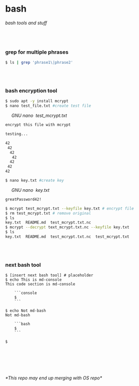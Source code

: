 # bash
*bash tools and stuff*
&nbsp;    
&nbsp;     
&nbsp;  
&nbsp;  


### **grep for multiple phrases**
```bash
$ ls | grep 'phrase1\|phrase2' 
```
&nbsp;  
&nbsp;   
### **bash encryption tool**
```bash
$ sudo apt -y install mcrypt
$ nano test_file.txt #create test file
```


&nbsp;&nbsp;&nbsp;&nbsp; *GNU nano &nbsp;test_mcrypt.txt*
```bash
encrypt this file with mcrypt

testing...

42
 42
  42
   42
  42
 42
42
```
```bash
$ nano key.txt #create key
```
&nbsp;&nbsp;&nbsp;&nbsp; *GNU nano &nbsp;key.txt*
```bash
greatPassword42!
```
```bash
$ mcrypt test_mcrypt.txt --keyfile key.txt # encrypt file 
$ rm test_mcrypt.txt # remove original
$ ls
key.txt  README.md  test_mcrypt.txt.nc
$ mcrypt --decrypt text_mcrypt.txt.nc --keyfile key.txt
$ ls
key.txt  README.md  test_mcrypt.txt.nc  test_mcrypt.txt  
```
&nbsp;  
&nbsp;   
### **next bash tool**
```console
$ [insert next bash tool] # placeholder
$ echo This is md-console
This code section is md-console 

    ```console
    $
    ```

$ echo Not md-bash
Not md-bash 

    ```bash
    $ 
    ```

$ 
```

&nbsp;  
&nbsp;  
&nbsp;  
&nbsp;  
&nbsp;     
*\*This repo may end up merging with OS repo\**


